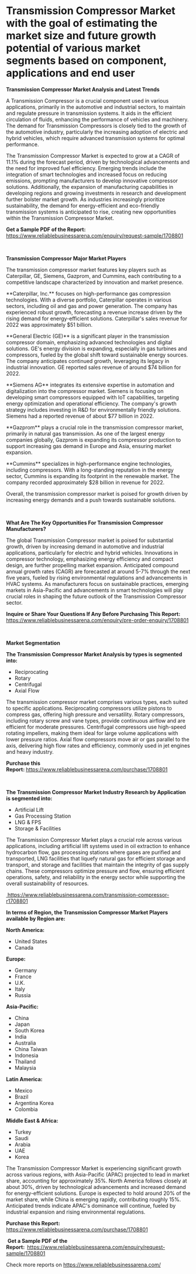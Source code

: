 <p><h1>Transmission Compressor Market with the goal of estimating the market size and future growth potential of various market segments based on component, applications and end user</h1></p><p><strong>Transmission Compressor Market Analysis and Latest Trends</strong></p>
<p><p>A Transmission Compressor is a crucial component used in various applications, primarily in the automotive and industrial sectors, to maintain and regulate pressure in transmission systems. It aids in the efficient circulation of fluids, enhancing the performance of vehicles and machinery. The demand for Transmission Compressors is closely tied to the growth of the automotive industry, particularly the increasing adoption of electric and hybrid vehicles, which require advanced transmission systems for optimal performance. </p><p>The Transmission Compressor Market is expected to grow at a CAGR of 11.1% during the forecast period, driven by technological advancements and the need for improved fuel efficiency. Emerging trends include the integration of smart technologies and increased focus on reducing emissions, prompting manufacturers to develop innovative compressor solutions. Additionally, the expansion of manufacturing capabilities in developing regions and growing investments in research and development further bolster market growth. As industries increasingly prioritize sustainability, the demand for energy-efficient and eco-friendly transmission systems is anticipated to rise, creating new opportunities within the Transmission Compressor Market.</p></p>
<p><strong>Get a Sample PDF of the Report:&nbsp;</strong> <a href="https://www.reliablebusinessarena.com/enquiry/request-sample/1708801?utm_campaign=3554&utm_medium=2&utm_source=Github&utm_content=ia&utm_term=27032025&utm_id=transmission-compressor">https://www.reliablebusinessarena.com/enquiry/request-sample/1708801</a></p>
<p>&nbsp;</p>
<p><strong>Transmission Compressor Major Market Players</strong></p>
<p><p>The transmission compressor market features key players such as Caterpillar, GE, Siemens, Gazprom, and Cummins, each contributing to a competitive landscape characterized by innovation and market presence.</p><p>**Caterpillar, Inc.** focuses on high-performance gas compression technologies. With a diverse portfolio, Caterpillar operates in various sectors, including oil and gas and power generation. The company has experienced robust growth, forecasting a revenue increase driven by the rising demand for energy-efficient solutions. Caterpillar's sales revenue for 2022 was approximately $51 billion.</p><p>**General Electric (GE)** is a significant player in the transmission compressor domain, emphasizing advanced technologies and digital solutions. GE's energy division is expanding, especially in gas turbines and compressors, fueled by the global shift toward sustainable energy sources. The company anticipates continued growth, leveraging its legacy in industrial innovation. GE reported sales revenue of around $74 billion for 2022.</p><p>**Siemens AG** integrates its extensive expertise in automation and digitalization into the compressor market. Siemens is focusing on developing smart compressors equipped with IoT capabilities, targeting energy optimization and operational efficiency. The company's growth strategy includes investing in R&D for environmentally friendly solutions. Siemens had a reported revenue of about $77 billion in 2022.</p><p>**Gazprom** plays a crucial role in the transmission compressor market, primarily in natural gas transmission. As one of the largest energy companies globally, Gazprom is expanding its compressor production to support increasing gas demand in Europe and Asia, ensuring market expansion. </p><p>**Cummins** specializes in high-performance engine technologies, including compressors. With a long-standing reputation in the energy sector, Cummins is expanding its footprint in the renewable market. The company recorded approximately $28 billion in revenue for 2022.</p><p>Overall, the transmission compressor market is poised for growth driven by increasing energy demands and a push towards sustainable solutions.</p></p>
<p>&nbsp;</p>
<p><strong>What Are The Key Opportunities For Transmission Compressor Manufacturers?</strong></p>
<p><p>The global Transmission Compressor market is poised for substantial growth, driven by increasing demand in automotive and industrial applications, particularly for electric and hybrid vehicles. Innovations in compressor technology, emphasizing energy efficiency and compact design, are further propelling market expansion. Anticipated compound annual growth rates (CAGR) are forecasted at around 5-7% through the next five years, fueled by rising environmental regulations and advancements in HVAC systems. As manufacturers focus on sustainable practices, emerging markets in Asia-Pacific and advancements in smart technologies will play crucial roles in shaping the future outlook of the Transmission Compressor sector.</p></p>
<p><strong>Inquire or Share Your Questions If Any Before Purchasing This Report:</strong> <a href="https://www.reliablebusinessarena.com/enquiry/pre-order-enquiry/1708801?utm_campaign=3554&utm_medium=2&utm_source=Github&utm_content=ia&utm_term=27032025&utm_id=transmission-compressor">https://www.reliablebusinessarena.com/enquiry/pre-order-enquiry/1708801</a></p>
<p>&nbsp;</p>
<p><strong>Market Segmentation</strong></p>
<p><strong>The Transmission Compressor Market Analysis by types is segmented into:</strong></p>
<p><ul><li>Reciprocating</li><li>Rotary</li><li>Centrifugal</li><li>Axial Flow</li></ul></p>
<p><p>The transmission compressor market comprises various types, each suited to specific applications. Reciprocating compressors utilize pistons to compress gas, offering high pressure and versatility. Rotary compressors, including rotary screw and vane types, provide continuous airflow and are efficient for moderate pressures. Centrifugal compressors use high-speed rotating impellers, making them ideal for large volume applications with lower pressure ratios. Axial flow compressors move air or gas parallel to the axis, delivering high flow rates and efficiency, commonly used in jet engines and heavy industry.</p></p>
<p><strong>Purchase this Report:&nbsp;</strong><a href="https://www.reliablebusinessarena.com/purchase/1708801?utm_campaign=3554&utm_medium=2&utm_source=Github&utm_content=ia&utm_term=27032025&utm_id=transmission-compressor">https://www.reliablebusinessarena.com/purchase/1708801</a></p>
<p>&nbsp;</p>
<p><strong>The Transmission Compressor Market Industry Research by Application is segmented into:</strong></p>
<p><ul><li>Artificial Lift</li><li>Gas Processing Station</li><li>LNG & FPS</li><li>Storage & Facilities</li></ul></p>
<p><p>The Transmission Compressor Market plays a crucial role across various applications, including artificial lift systems used in oil extraction to enhance hydrocarbon flow, gas processing stations where gases are purified and transported, LNG facilities that liquefy natural gas for efficient storage and transport, and storage and facilities that maintain the integrity of gas supply chains. These compressors optimize pressure and flow, ensuring efficient operations, safety, and reliability in the energy sector while supporting the overall sustainability of resources.</p></p>
<p><a href="https://www.reliablebusinessarena.com/transmission-compressor-r1708801?utm_campaign=3554&utm_medium=2&utm_source=Github&utm_content=ia&utm_term=27032025&utm_id=transmission-compressor">&nbsp;https://www.reliablebusinessarena.com/transmission-compressor-r1708801</a></p>
<p><strong>In terms of Region, the Transmission Compressor Market Players available by Region are:</strong></p>
<p>
    <p> <strong> North America: </strong>
        <ul>
            <li>United States</li>
            <li>Canada</li>
        </ul>
        </p> 
    <p> <strong> Europe: </strong>
        <ul>
            <li>Germany</li>
            <li>France</li>
            <li>U.K.</li>
            <li>Italy</li>
            <li>Russia</li>
        </ul>
        </p> 
    <p> <strong> Asia-Pacific: </strong>
        <ul>
            <li>China</li>
            <li>Japan</li>
            <li>South Korea</li>
            <li>India</li>
            <li>Australia</li>
            <li>China Taiwan</li>
            <li>Indonesia</li>
            <li>Thailand</li>
            <li>Malaysia</li>
        </ul>
        </p> 
    <p> <strong> Latin America: </strong>
        <ul>
            <li>Mexico</li>
            <li>Brazil</li>
            <li>Argentina Korea</li>
            <li>Colombia</li>
        </ul>
        </p> 
    <p> <strong> Middle East & Africa: </strong>
        <ul>
            <li>Turkey</li>
            <li>Saudi</li>
            <li>Arabia</li>
            <li>UAE</li>
            <li>Korea</li>
        </ul>
    </p>
    </p>
<p><p>The Transmission Compressor Market is experiencing significant growth across various regions, with Asia-Pacific (APAC) projected to lead in market share, accounting for approximately 35%. North America follows closely at about 30%, driven by technological advancements and increased demand for energy-efficient solutions. Europe is expected to hold around 20% of the market share, while China is emerging rapidly, contributing roughly 15%. Anticipated trends indicate APAC's dominance will continue, fueled by industrial expansion and rising environmental regulations.</p></p>
<p><strong>Purchase this Report: </strong><a href="https://www.reliablebusinessarena.com/purchase/1708801?utm_campaign=3554&utm_medium=2&utm_source=Github&utm_content=ia&utm_term=27032025&utm_id=transmission-compressor">https://www.reliablebusinessarena.com/purchase/1708801</a></p>
<p>&nbsp;<strong>Get a Sample PDF of the Report:&nbsp;&nbsp;</strong><a href="https://www.reliablebusinessarena.com/enquiry/request-sample/1708801?utm_campaign=3554&utm_medium=2&utm_source=Github&utm_content=ia&utm_term=27032025&utm_id=transmission-compressor">https://www.reliablebusinessarena.com/enquiry/request-sample/1708801</a></p>
<p><strong></strong></p>
<p>Check more reports on <a href="https://www.reliablebusinessarena.com/?utm_campaign=3554&utm_medium=2&utm_source=Github&utm_content=ia&utm_term=27032025&utm_id=transmission-compressor">https://www.reliablebusinessarena.com/</a></p>
